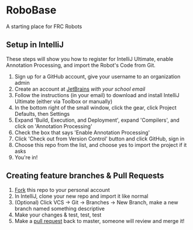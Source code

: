# RoboBase
A starting place for FRC Robots

## Setup in IntelliJ
These steps will show you how to register for IntelliJ Ultimate, enable Annotation Processing, and import the Robot's Code from Git.

1. Sign up for a GitHub account, give your username to an organization admin
2. Create an account at [JetBrains](https://account.jetbrains.com/login) *with your school email*
3. Follow the instructions (in your email) to download and install IntelliJ Ultimate (either via Toolbox or manually)
4. In the bottom right of the small window, click the gear, click Project Defaults, then Settings
5. Expand 'Build, Execution, and Deployment', expand 'Compilers', and click on 'Annotation Processing'
6. Check the box that says 'Enable Annotation Processing'
7. Click 'Check out from Version Control' button and click GitHub, sign in
8. Choose this repo from the list, and choose yes to import the project if it asks
9. You're in!

## Creating feature branches & Pull Requests

1. [Fork](https://help.github.com/articles/fork-a-repo/) this repo to your personal account
2. In IntelliJ, clone your new repo and import it like normal
3. (Optional) Click VCS -> Git -> Branches -> New Branch, make a new branch named something descriptive
4. Make your changes & test, test, test
5. Make a [pull request](https://help.github.com/articles/creating-a-pull-request/) back to master, someone will review and merge it!
